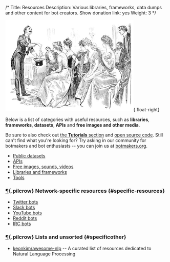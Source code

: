 /*
Title: Resources
Description: Various libraries, frameworks, data dumps and other content for bot creators.
Show donation link: yes
Weight: 3
*/

![Not sure how this is related to "resources"](/content/images/illustrations/advice-hostess.png){.float-right}

Below is a list of categories with useful resources, such as **libraries**, **frameworks**, **datasets**, **APIs** and **free images and other media**.

Be sure to also check out [the **Tutorials** section](/tutorials) and [open source code](/tag/opensource). Still can't find what you're looking for? Try asking in our community for botmakers and bot enthusiasts -- you can join us at [botmakers.org](https://botmakers.org/).

- [Public datasets](/resources/public-datasets)
- [APIs](/resources/apis)
- [Free images, sounds, videos](/resources/free-media)
- [Libraries and frameworks](/resources/libraries-frameworks)
- [Tools](/resources/tools)

### [¶](#specific-resources){.pilcrow} Network-specific resources {#specific-resources}

- [Twitter bots](/resources/twitterbots)
- [Slack bots](/resources/slackbots)
- [YouTube bots](/resources/youtube-bots)
- [Reddit bots](/resources/redditbots)
- [IRC bots](/resources/irc-bots)

### [¶](#other){.pilcrow} Lists and unsorted {#specificother}

- [keonkim/awesome-nlp](https://github.com/keonkim/awesome-nlp) -- A curated list of resources dedicated to Natural Language Processing


